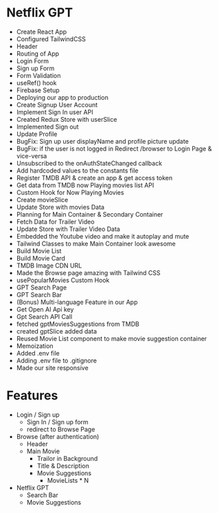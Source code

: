 # Netflix GPT

- Create React App
- Configured TailwindCSS
- Header
- Routing of App
- Login Form
- Sign up Form
- Form Validation
- useRef() hook
- Firebase Setup
- Deploying our app to production
- Create Signup User Account
- Implement Sign In user API
- Created Redux Store with userSlice
- Implemented Sign out
- Update Profile
- BugFix: Sign up user displayName and profile picture update
- BugFix: if the user is not logged in Redirect /browser to Login Page & vice-versa
- Unsubscribed to the onAuthStateChanged callback
- Add hardcoded values to the constants file
- Register TMDB API & create an app & get access token
- Get data from TMDB now Playing movies list API
- Custom Hook for Now Playing Movies
- Create movieSlice
- Update Store with movies Data
- Planning for Main Container & Secondary Container
- Fetch Data for Trailer Video
- Update Store with Trailer Video Data
- Embedded the Youtube video and make it autoplay and mute
- Tailwind Classes to make Main Container look awesome
- Build Movie List
- Build Movie Card
- TMDB Image CDN URL
- Made the Browse page amazing with Tailwind CSS
- usePopularMovies Custom Hook
- GPT Search Page
- GPT Search Bar
- (Bonus) Multi-language Feature in our App
- Get Open AI Api key
- Gpt Search API Call
- fetched gptMoviesSuggestions from TMDB
- created gptSlice added data
- Reused Movie List component to make movie suggestion container
- Memoization
- Added .env file
- Adding .env file to .gitignore
- Made our site responsive

# Features

- Login / Sign up
  - Sign In / Sign up form
  - redirect to Browse Page
- Browse (after authentication)
  - Header
  - Main Movie
    - Trailor in Background
    - Title & Description
    - Movie Suggestions
      - MovieLists \* N
- Netflix GPT
  - Search Bar
  - Movie Suggestions
